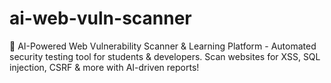 # ai-web-vuln-scanner
🤖 AI-Powered Web Vulnerability Scanner &amp; Learning Platform - Automated security testing tool for students &amp; developers. Scan websites for XSS, SQL injection, CSRF &amp; more with AI-driven reports!
